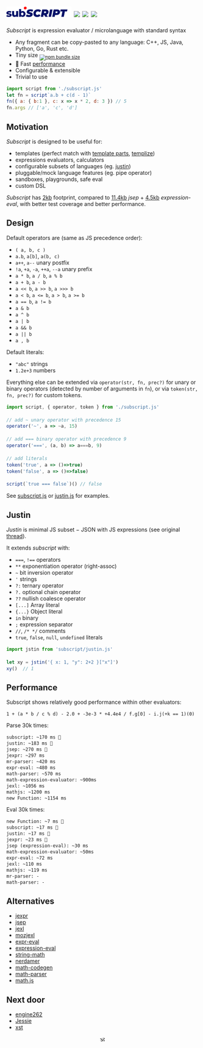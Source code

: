 # <img alt="subscript" src="/subscript2.svg" height=28/> <!--sub͘<em>script</em>--> <!--<sub>SUB͘<em>SCRIPT</em></sub>--> <a href="https://github.com/spectjs/subscript/actions/workflows/node.js.yml"><img src="https://github.com/spectjs/subscript/actions/workflows/node.js.yml/badge.svg"/></a> <a href="http://npmjs.org/subscript"><img src="https://img.shields.io/npm/v/subscript"/></a> <a href="http://microjs.com/#subscript"><img src="https://img.shields.io/badge/microjs-subscript-blue?color=darkslateblue"/></a>

_Subscript_ is expression evaluator / microlanguage with standard syntax<br/>

* Any fragment can be copy-pasted to any language: C++, JS, Java, Python, Go, Rust etc. 
* Tiny size <sub><a href="https://bundlephobia.com/package/subscript@6.0.0"><img alt="npm bundle size" src="https://img.shields.io/bundlephobia/minzip/subscript/latest?color=brightgreen&label=gzip"/></a></sub>
* :rocket: Fast [performance](#performance)
* Configurable & extensible
* Trivial to use

```js
import script from './subscript.js'
let fn = script`a.b + c(d - 1)`
fn({ a: { b:1 }, c: x => x * 2, d: 3 }) // 5
fn.args // ['a', 'c', 'd']
```

## Motivation

_Subscript_ is designed to be useful for:

* templates (perfect match with [template parts](https://github.com/github/template-parts), [templize](https://github.com/spectjs/templize))
* expressions evaluators, calculators
* configurable subsets of languages (eg. [justin](#justin)) <!-- see sonr, mineural -->
* pluggable/mock language features (eg. pipe operator)
* sandboxes, playgrounds, safe eval
* custom DSL

_Subscript_ has [2kb](https://npmfs.com/package/subscript/6.0.0/subscript.min.js) footprint, compared to [11.4kb](https://npmfs.com/package/jsep/1.2.0/dist/jsep.min.js) _jsep_ + [4.5kb](https://npmfs.com/package/expression-eval/5.0.0/dist/expression-eval.module.js) _expression-eval_, with better test coverage and better performance.


## Design

Default operators are (same as JS precedence order):

* `( a, b, c )`
* `a.b`, `a[b]`, `a(b, c)`
* `a++`, `a--` unary postfix
* `!a`, `+a`, `-a`, `++a`, `--a` unary prefix
* `a * b`, `a / b`, `a % b`
* `a + b`, `a - b`
* `a << b`, `a >> b`, `a >>> b`
* `a < b`, `a <= b`, `a > b`, `a >= b`
* `a == b`, `a != b`
* `a & b`
* `a ^ b`
* `a | b`
* `a && b`
* `a || b`
* `a , b`

Default literals:

* `"abc"` strings
* `1.2e+3` numbers

Everything else can be extended via `operator(str, fn, prec?)` for unary or binary operators (detected by number of arguments in `fn`), or via `token(str, fn, prec?)` for custom tokens.

```js
import script, { operator, token } from './subscript.js'

// add ~ unary operator with precedence 15
operator('~', a => ~a, 15)

// add === binary operator with precedence 9
operator('===', (a, b) => a===b, 9)

// add literals
token('true', a => ()=>true)
token('false', a => ()=>false)

script(`true === false`)() // false
```

See [subscript.js](subscript.js) or [justin.js](./justin.js) for examples.

<!--
Operators can be extended via .

```js
import script from 'subscript.js'

script.set('|', 10, ( a, b ) => a.pipe(b))

let evaluate = script(`
  interval(350)
  | take(25)
  | map(gaussian)
  | "•".repeat(Math.floor(it * 65)))
`)
evaluate({ Math, map, take, interval, gaussian })
```

Literals are extensible by providing custom parser to `lookup`, can be added support of _booleans_, function calls, prop chains, groups, _regexes_, _strings_, _numbers_ and any other constructs.

```js
import script from 'subscript.js'

script.literal.unshift(c => skip('this') && {x:1})
script`this.x`() // 1
```

### Identifiers

Identifiers include

### Spaces/comments

Comments can be added via extending `parse.space`.
-->

## Justin

_Justin_ is minimal JS subset − JSON with JS expressions (see original [thread](https://github.com/endojs/Jessie/issues/66)).<br/>

It extends _subscript_ with:

+ `===`, `!==` operators
+ `**` exponentiation operator (right-assoc)
+ `~` bit inversion operator
+ `'` strings
+ `?:` ternary operator
+ `?.` optional chain operator
+ `??` nullish coalesce operator
+ `[...]` Array literal
+ `{...}` Object literal
+ `in` binary
+ `;` expression separator
+ `//`, `/* */` comments
+ `true`, `false`, `null`, `undefined` literals
<!-- + `...x` unary operator -->
<!-- + strings interpolation -->

```js
import jstin from 'subscript/justin.js'

let xy = jstin('{ x: 1, "y": 2+2 }["x"]')
xy()  // 1
```

<!--
## Ideas

These are custom DSL operators snippets for your inspiration:


```html
template-parts proposal
<template id="timer">
  <time datetime="{{ date.toUTCString() }}">{{ date.toLocaleTimeString() }}</time>
</template>
```

// a.b.c
// (node, c) => c === PERIOD ? (index++, space(), ['.', node, '"'+id()+'"']) : node,

// a[b][c]
// (node, c) => c === OBRACK ? (index++, node=['.', node, expr(CBRACK)], index++, node) : node,

// a(b)(c)
// (node, c, arg) => c === OPAREN ? (
//   index++, arg=expr(CPAREN),
//   node = Array.isArray(arg) && arg[0]===',' ? (arg[0]=node, arg) : arg == null ? [node] : [node, arg],
//   index++, node
// ) : node,

<details>
  <summary>Keyed arrays <code>[a:1, b:2, c:3]</code></summary>

  ```js

  ```
</details>

<details>
  <summary>`7!` (factorial)</summary>

  ```js
  ```

</details>
<details>
  <summary>`5s`, `5rem` (units)</summary>

  ```js
  ```

</details>
<details>
  <summary>`?`, `?.`, `??`</summary>

  ```js
  ```

</details>
<details>
  <summary>`arrᵀ` - transpose,</summary>

  ```js
  ```

</details>
<details>
  <summary>`int 5` (typecast)</summary>

  ```js
  ```

</details>
<details>
  <summary>`$a` (param expansion)</summary>

  ```js
  ```

</details>
<details>
  <summary>`1 to 10 by 2`</summary>

  ```js
  ```

</details>
<details>
  <summary>`a if b else c`</summary>

  ```js
  ```

</details>
<details>
  <summary>`a, b in c`</summary>

  ```js
  ```

</details>
<details>
  <summary>`a.xyz` swizzles</summary>

  ```js
  ```

</details>
<details>
  <summary>vector operators</summary>

  ```js
  ```

</details>
<details>
  <summary>set operators</summary>

  ```js
  ```

</details>
<details>
  <summary>polynomial operators</summary>

  ```js
  ```

</details>

like versions, units, hashes, urls, regexes etc

2a as `2*a`

string interpolation ` ${} 1 ${} `

keyed arrays? [a:1, b:2, c:3]

Examples: sonr, template-parts, neural-chunks
-->

## Performance

Subscript shows relatively good performance within other evaluators:

```
1 + (a * b / c % d) - 2.0 + -3e-3 * +4.4e4 / f.g[0] - i.j(+k == 1)(0)
```

Parse 30k times:

```
subscript: ~170 ms 🥇
justin: ~183 ms 🥈
jsep: ~270 ms 🥉
jexpr: ~297 ms
mr-parser: ~420 ms
expr-eval: ~480 ms
math-parser: ~570 ms
math-expression-evaluator: ~900ms
jexl: ~1056 ms
mathjs: ~1200 ms
new Function: ~1154 ms
```

Eval 30k times:
```
new Function: ~7 ms 🥇
subscript: ~17 ms 🥈
justin: ~17 ms 🥈
jexpr: ~23 ms 🥉
jsep (expression-eval): ~30 ms
math-expression-evaluator: ~50ms
expr-eval: ~72 ms
jexl: ~110 ms
mathjs: ~119 ms
mr-parser: -
math-parser: -
```

## Alternatives

* [jexpr](https://github.com/justinfagnani/jexpr)
* [jsep](https://github.com/EricSmekens/jsep)
* [jexl](https://github.com/TomFrost/Jexl)
* [mozjexl](https://github.com/mozilla/mozjexl)
* [expr-eval](https://github.com/silentmatt/expr-eval)
* [expression-eval](https://github.com/donmccurdy/expression-eval)
* [string-math](https://github.com/devrafalko/string-math)
* [nerdamer](https://github.com/jiggzson/nerdamer)
* [math-codegen](https://github.com/mauriciopoppe/math-codegen)
* [math-parser](https://www.npmjs.com/package/math-parser)
* [math.js](https://mathjs.org/docs/expressions/parsing.html)

## Next door

* [engine262](https://github.com/engine262/engine262)
* [Jessie](https://github.com/endojs/Jessie)
* [xst](https://github.com/Moddable-OpenSource/moddable-xst)

<p align=center>🕉</p>
